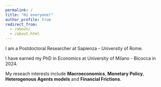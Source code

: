 ```yaml
---
permalink: /
title: "Hi everyone!"
author_profile: true
redirect_from: 
  - /about/
  - /about.html
---
```


I am a Postdoctoral Researcher at Sapienza - University of Rome. 

I have earned my PhD in Economics at University of Milano - Bicocca in 2024. 

My reseach interests include **Macroeconomics**, **Monetary Policy**, **Heterogenous Agents models** and **Financial Frictions**.